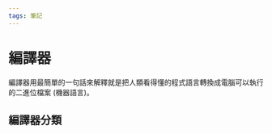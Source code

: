 ```yaml
---
tags: 筆記
---
```


# 編譯器

編譯器用最簡單的一句話來解釋就是把人類看得懂的程式語言轉換成電腦可以執行的二進位檔案 (機器語言)。  

## 編譯器分類

<!-- 未完成 -->